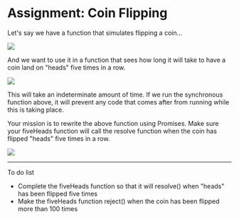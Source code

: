 <h1>Assignment: Coin Flipping</h1>

<p>Let's say we have a function that simulates flipping a coin...</p>

<img src="https://github.com/alirabah93/Coding-Dojo/blob/master/MERN/react/coin_flipping/screenshots/code1.jpg"/>

<p>And we want to use it in a function that sees how long it will take to have a coin land on "heads" five times in a row.</p>

<img src="https://github.com/alirabah93/Coding-Dojo/blob/master/MERN/react/coin_flipping/screenshots/code2.jpg"/>

<p>This will take an indeterminate amount of time. If we run the synchronous function above, it will prevent any code that comes after from running while this is taking place.</p>

<p>Your mission is to rewrite the above function using Promises. Make sure your fiveHeads function will call the resolve function when the coin has flipped "heads" five times in a row.</p>

<img src="https://github.com/alirabah93/Coding-Dojo/blob/master/MERN/react/coin_flipping/screenshots/code3.jpg"/>

<hr/>

<p>To do list</p>
<ul>
    <li>Complete the fiveHeads function so that it will resolve() when "heads" has been flipped five times</li>
    <li>Make the fiveHeads function reject() when the coin has been flipped more than 100 times</li>
</ul>

